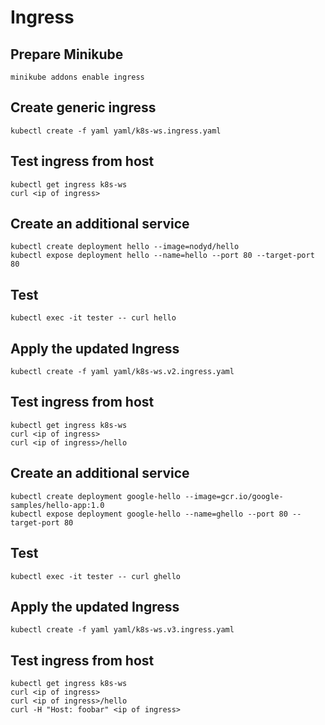 # Ingress

## Prepare Minikube

```
minikube addons enable ingress
```

## Create generic ingress

```
kubectl create -f yaml yaml/k8s-ws.ingress.yaml
```

## Test ingress from host 

```
kubectl get ingress k8s-ws
curl <ip of ingress>
```

## Create an additional service

```
kubectl create deployment hello --image=nodyd/hello
kubectl expose deployment hello --name=hello --port 80 --target-port 80
```

## Test

```
kubectl exec -it tester -- curl hello
```

## Apply the updated Ingress

```
kubectl create -f yaml yaml/k8s-ws.v2.ingress.yaml
```

## Test ingress from host

```
kubectl get ingress k8s-ws
curl <ip of ingress>
curl <ip of ingress>/hello
```


## Create an additional service
```
kubectl create deployment google-hello --image=gcr.io/google-samples/hello-app:1.0
kubectl expose deployment google-hello --name=ghello --port 80 --target-port 80
```

## Test

```
kubectl exec -it tester -- curl ghello
```

## Apply the updated Ingress

```
kubectl create -f yaml yaml/k8s-ws.v3.ingress.yaml
```

## Test ingress from host

```
kubectl get ingress k8s-ws
curl <ip of ingress>
curl <ip of ingress>/hello
curl -H "Host: foobar" <ip of ingress>
```
